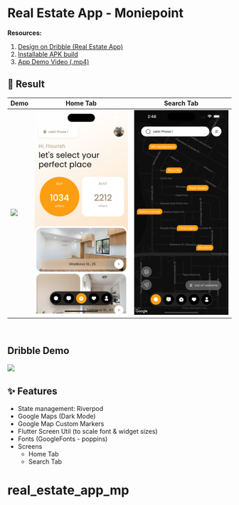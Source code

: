 # Real Estate App - Moniepoint

<b>Resources:</b>

1. [Design on Dribble (Real Estate App)](https://dribbble.com/shots/real-estate-app)
2. [Installable APK build](https://github.com/Oluflourish/real_estate_app_mp/blob/master/ss/real_estate_app_mp.apk)
3. [App Demo Video (.mp4)](https://github.com/Oluflourish/real_estate_app_mp/blob/master/ss/real_estate_app_mp_demo.mp4)

## 📸 Result

| Demo                                                   | Home Tab                                    | Search Tab                                  |
| ------------------------------------------------------ | ------------------------------------------- | ------------------------------------------- |
| <img src="ss/real_estate_app_mp_demo.gif" width="300"> | <img src="ss/screenshot-1.png" width="300"> | <img src="ss/screenshot-2.png" width="300"> |

<br>

## Dribble Demo

<img src="ss/dribble_demo.gif">

<br>

## ✨ Features

- State management: Riverpod
- Google Maps (Dark Mode)
- Google Map Custom Markers
- Flutter Screen Util (to scale font & widget sizes)
- Fonts (GoogleFonts - poppins)
- Screens
  - Home Tab
  - Search Tab
# real_estate_app_mp
